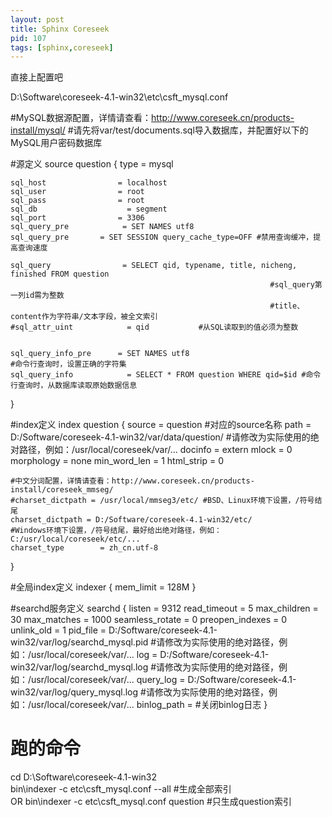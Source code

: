 ```yaml
---
layout: post
title: Sphinx Coreseek
pid: 107
tags: [sphinx,coreseek]
---
```



直接上配置吧

D:\Software\coreseek-4.1-win32\etc\csft_mysql.conf

#MySQL数据源配置，详情请查看：http://www.coreseek.cn/products-install/mysql/
#请先将var/test/documents.sql导入数据库，并配置好以下的MySQL用户密码数据库

#源定义
source question
{
    type                    = mysql

    sql_host                = localhost
    sql_user                = root
    sql_pass                = root
    sql_db                    = segment
    sql_port                = 3306
    sql_query_pre            = SET NAMES utf8
    sql_query_pre       = SET SESSION query_cache_type=OFF #禁用查询缓冲，提高查询速度  

    sql_query                = SELECT qid, typename, title, nicheng, finished FROM question
                                                              #sql_query第一列id需为整数
                                                              #title、content作为字符串/文本字段，被全文索引
    #sql_attr_uint            = qid           #从SQL读取到的值必须为整数
    

    sql_query_info_pre      = SET NAMES utf8                                        #命令行查询时，设置正确的字符集
    sql_query_info            = SELECT * FROM question WHERE qid=$id #命令行查询时，从数据库读取原始数据信息
}

#index定义
index question
{
    source            = question             #对应的source名称
    path            = D:/Software/coreseek-4.1-win32/var/data/question/ #请修改为实际使用的绝对路径，例如：/usr/local/coreseek/var/...
    docinfo            = extern
    mlock            = 0
    morphology        = none
    min_word_len        = 1
    html_strip                = 0

    #中文分词配置，详情请查看：http://www.coreseek.cn/products-install/coreseek_mmseg/
    #charset_dictpath = /usr/local/mmseg3/etc/ #BSD、Linux环境下设置，/符号结尾
    charset_dictpath = D:/Software/coreseek-4.1-win32/etc/                             #Windows环境下设置，/符号结尾，最好给出绝对路径，例如：C:/usr/local/coreseek/etc/...
    charset_type        = zh_cn.utf-8
}

#全局index定义
indexer
{
    mem_limit            = 128M
}

#searchd服务定义
searchd
{
    listen                  =   9312
    read_timeout        = 5
    max_children        = 30
    max_matches            = 1000
    seamless_rotate        = 0
    preopen_indexes        = 0
    unlink_old            = 1
    pid_file = D:/Software/coreseek-4.1-win32/var/log/searchd_mysql.pid  #请修改为实际使用的绝对路径，例如：/usr/local/coreseek/var/...
    log = D:/Software/coreseek-4.1-win32/var/log/searchd_mysql.log        #请修改为实际使用的绝对路径，例如：/usr/local/coreseek/var/...
    query_log = D:/Software/coreseek-4.1-win32/var/log/query_mysql.log #请修改为实际使用的绝对路径，例如：/usr/local/coreseek/var/...
    binlog_path =                                #关闭binlog日志
}


# 跑的命令

cd D:\Software\coreseek-4.1-win32\
bin\indexer -c etc\csft_mysql.conf --all  #生成全部索引  
OR
bin\indexer -c etc\csft_mysql.conf question #只生成question索引  
